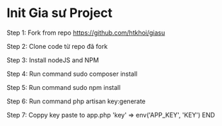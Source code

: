 # Init Gia sư Project 

Step 1: Fork from repo https://github.com/htkhoi/giasu

Step 2: Clone code từ repo đã fork

Step 3: Install nodeJS and NPM

Step 4: Run command sudo composer install

Step 5: Run command sudo npm install

Step 6: Run command php artisan key:generate

Step 7: Coppy key paste to app.php
        'key' => env('APP_KEY', 'KEY')
END
